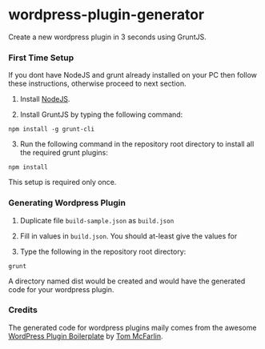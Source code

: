 wordpress-plugin-generator
==========================

Create a new wordpress plugin in 3 seconds using GruntJS.

### First Time Setup

If you dont have NodeJS and grunt already installed on your PC then follow these instructions, otherwise proceed to next section.

1. Install [NodeJS](http://nodejs.org#download).

2. Install GruntJS by typing the following command:

```
npm install -g grunt-cli
```

3. Run the following command in the repository root directory to install all the required grunt plugins: 

```
npm install
```

This setup is required only once.

### Generating Wordpress Plugin
1. Duplicate file `build-sample.json` as `build.json`
2. Fill in values in `build.json`. You should at-least give the values for 

3. Type the following in the repository root directory:

```
grunt
```

A directory named dist would be created and would have the generated code for your wordpress plugin.

### Credits
The generated code for wordpress plugins maily comes from the awesome [WordPress Plugin Boilerplate](https://github.com/tommcfarlin/WordPress-Plugin-Boilerplate) by [Tom McFarlin](http://tommcfarlin.com/). 

